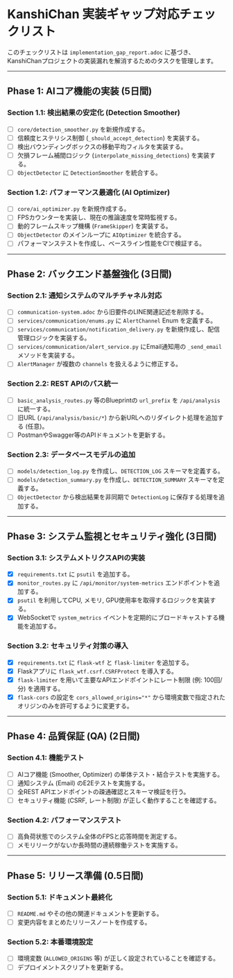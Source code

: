 # KanshiChan 実装ギャップ対応チェックリスト

このチェックリストは `implementation_gap_report.adoc` に基づき、KanshiChanプロジェクトの実装漏れを解消するためのタスクを管理します。

---

## Phase 1: AIコア機能の実装 (5日間)

### Section 1.1: 検出結果の安定化 (Detection Smoother)
- [ ] `core/detection_smoother.py` を新規作成する。
- [ ] 信頼度ヒステリシス制御 (`_should_accept_detection`) を実装する。
- [ ] 検出バウンディングボックスの移動平均フィルタを実装する。
- [ ] 欠損フレーム補間ロジック (`interpolate_missing_detections`) を実装する。
- [ ] `ObjectDetector` に `DetectionSmoother` を統合する。

### Section 1.2: パフォーマンス最適化 (AI Optimizer)
- [ ] `core/ai_optimizer.py` を新規作成する。
- [ ] FPSカウンターを実装し、現在の推論速度を常時監視する。
- [ ] 動的フレームスキップ機構 (`FrameSkipper`) を実装する。
- [ ] `ObjectDetector` のメインループに `AIOptimizer` を統合する。
- [ ] パフォーマンステストを作成し、ベースライン性能をCIで検証する。

---

## Phase 2: バックエンド基盤強化 (3日間)

### Section 2.1: 通知システムのマルチチャネル対応
- [ ] `communication-system.adoc` から旧要件のLINE関連記述を削除する。
- [ ] `services/communication/enums.py` に `AlertChannel` Enum を定義する。
- [ ] `services/communication/notification_delivery.py` を新規作成し、配信管理ロジックを実装する。
- [ ] `services/communication/alert_service.py` にEmail通知用の `_send_email` メソッドを実装する。
- [ ] `AlertManager` が複数の `channels` を扱えるように修正する。

### Section 2.2: REST APIのパス統一
- [ ] `basic_analysis_routes.py` 等のBlueprintの `url_prefix` を `/api/analysis` に統一する。
- [ ] 旧URL (`/api/analysis/basic/*`) から新URLへのリダイレクト処理を追加する (任意)。
- [ ] PostmanやSwagger等のAPIドキュメントを更新する。

### Section 2.3: データベースモデルの追加
- [ ] `models/detection_log.py` を作成し、`DETECTION_LOG` スキーマを定義する。
- [ ] `models/detection_summary.py` を作成し、`DETECTION_SUMMARY` スキーマを定義する。
- [ ] `ObjectDetector` から検出結果を非同期で `DetectionLog` に保存する処理を追加する。

---

## Phase 3: システム監視とセキュリティ強化 (3日間)

### Section 3.1: システムメトリクスAPIの実装
- [x] `requirements.txt` に `psutil` を追加する。
- [x] `monitor_routes.py` に `/api/monitor/system-metrics` エンドポイントを追加する。
- [x] `psutil` を利用してCPU, メモリ, GPU使用率を取得するロジックを実装する。
- [x] WebSocketで `system_metrics` イベントを定期的にブロードキャストする機能を追加する。

### Section 3.2: セキュリティ対策の導入
- [x] `requirements.txt` に `flask-wtf` と `flask-limiter` を追加する。
- [x] Flaskアプリに `flask_wtf.csrf.CSRFProtect` を導入する。
- [x] `flask-limiter` を用いて主要なAPIエンドポイントにレート制限 (例: 100回/分) を適用する。
- [x] `flask-cors` の設定を `cors_allowed_origins="*"` から環境変数で指定されたオリジンのみを許可するように変更する。

---

## Phase 4: 品質保証 (QA) (2日間)

### Section 4.1: 機能テスト
- [ ] AIコア機能 (Smoother, Optimizer) の単体テスト・結合テストを実施する。
- [ ] 通知システム (Email) のE2Eテストを実施する。
- [ ] 全REST APIエンドポイントの疎通確認とスキーマ検証を行う。
- [ ] セキュリティ機能 (CSRF, レート制限) が正しく動作することを確認する。

### Section 4.2: パフォーマンステスト
- [ ] 高負荷状態でのシステム全体のFPSと応答時間を測定する。
- [ ] メモリリークがないか長時間の連続稼働テストを実施する。

---

## Phase 5: リリース準備 (0.5日間)

### Section 5.1: ドキュメント最終化
- [ ] `README.md` やその他の関連ドキュメントを更新する。
- [ ] 変更内容をまとめたリリースノートを作成する。

### Section 5.2: 本番環境設定
- [ ] 環境変数 (`ALLOWED_ORIGINS` 等) が正しく設定されていることを確認する。
- [ ] デプロイメントスクリプトを更新する。 